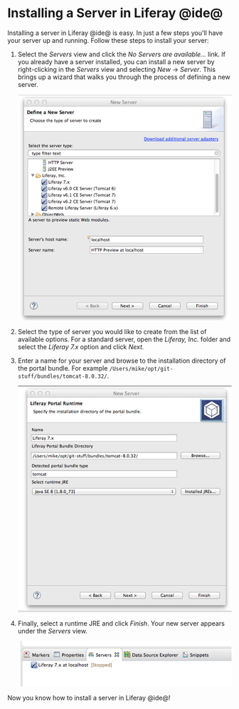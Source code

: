 # Installing a Server in Liferay @ide@ [](id=installing-a-server-in-liferay-ide)

Installing a server in Liferay @ide@ is easy. In just a few steps you'll have
your server up and running. Follow these steps to install your server:

1.  Select the *Servers* view and click the *No Servers are available...* link.
    If you already have a server installed, you can install a new server by 
    right-clicking in the *Servers* view and selecting *New* &rarr; *Server*. 
    This brings up a wizard that walks you through the process of defining a new 
    server.
    
    ![Figure 1: Choose the type of server you want to create.](../../../images/define-new-server.png)
    
2.  Select the type of server you would like to create from the list of
    available options. For a standard server, open the *Liferay, Inc.* folder
    and select the *Liferay 7.x* option and click *Next.*
    
3.  Enter a name for your server and browse to the installation directory of the
    portal bundle. For example `/Users/mike/opt/git-stuff/bundles/tomcat-8.0.32/`.

    ![Figure 2: Specify the installation directory of the bundle.](../../../images/specify-directory.png)
    
4.  Finally, select a runtime JRE and click *Finish*. Your new server appears
    under the *Servers* view.
    
    ![Figure 3: Your new server appears under the *Servers* view.](../../../images/new-server-added.png)
    
Now you know how to install a server in Liferay @ide@!
